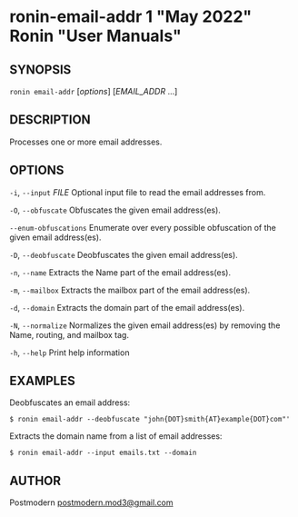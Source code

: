 # ronin-email-addr 1 "May 2022" Ronin "User Manuals"

## SYNOPSIS

`ronin email-addr` [*options*] [*EMAIL_ADDR* ...]

## DESCRIPTION

Processes one or more email addresses.

## OPTIONS

`-i`, `--input` *FILE*
  Optional input file to read the email addresses from.

`-O`, `--obfuscate`
  Obfuscates the given email address(es).

`--enum-obfuscations`
  Enumerate over every possible obfuscation of the given email address(es).

`-D`, `--deobfuscate`
  Deobfuscates the given email address(es).

`-n`, `--name`
  Extracts the Name part of the email address(es).

`-m`, `--mailbox`
  Extracts the mailbox part of the email address(es).

`-d`, `--domain`
  Extracts the domain part of the email address(es).

`-N`, `--normalize`
  Normalizes the given email address(es) by removing the Name, routing,
  and mailbox tag.

`-h`, `--help`
  Print help information

## EXAMPLES

Deobfuscates an email address:

    $ ronin email-addr --deobfuscate "john{DOT}smith{AT}example{DOT}com"'

Extracts the domain name from a list of email addresses:

    $ ronin email-addr --input emails.txt --domain

## AUTHOR

Postmodern <postmodern.mod3@gmail.com>

